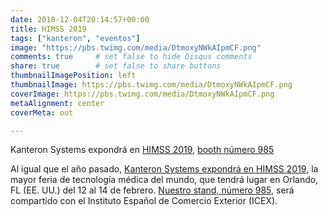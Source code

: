 ```yaml
---
date: 2018-12-04T20:14:57+00:00
title: HIMSS 2019
tags: ["kanteron", "eventos"]
image: "https://pbs.twimg.com/media/DtmoxyNWkAIpmCF.png"
comments: true     # set false to hide Disqus comments
share: true        # set false to share buttons
thumbnailImagePosition: left
thumbnailImage: https://pbs.twimg.com/media/DtmoxyNWkAIpmCF.png
coverImage: https://pbs.twimg.com/media/DtmoxyNWkAIpmCF.png
metaAlignment: center
coverMeta: out

---
```


Kanteron Systems expondrá en [HIMSS 2019](https://www.himssconference.org/), [booth número 985](https://himss19.mapyourshow.com/7_0/floorplan/?hallID=S&selectedBooth=985&shareguid=C970AF30-F906-717C-A190690EA2B85D0F)

<!--more-->

Al igual que el año pasado, [Kanteron Systems expondrá en HIMSS 2019](https://himss19.mapyourshow.com/7_0/exhibitor_details.cfm?exhid=52713&shareguid=C970AF3E-D586-C96A-39F8996DBB4F9615), la mayor feria de tecnología médica del mundo, que tendrá lugar en Orlando, FL (EE. UU.) del 12 al 14 de febrero.
[Nuestro stand, número 985](https://himss19.mapyourshow.com/7_0/floorplan/?hallID=S&selectedBooth=985&shareguid=C970AF30-F906-717C-A190690EA2B85D0F), será compartido con el Instituto Español de Comercio Exterior (ICEX).
